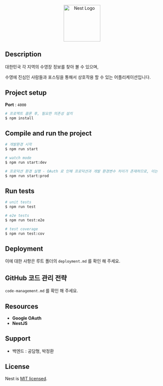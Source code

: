 <p align="center">
  <a href="http://nestjs.com/" target="blank"><img src="https://nestjs.com/img/logo-small.svg" width="120" alt="Nest Logo" /></a>
</p>


## Description

대한민국 각 지역의 수영장 정보를 찾아 볼 수 있으며,

수영에 진심인 사람들과 포스팅을 통해서 상호작용 할 수 있는 어플리케이션입니다.


## Project setup

**Port** : `4000`

```bash
# 프로젝트 클론 후, 필요한 의존성 설치
$ npm install
```

## Compile and run the project

```bash
# 개발환경 시작
$ npm run start

# watch mode
$ npm run start:dev

# 프로덕션 환경 실행 - OAuth 로 인해 프로덕션과 개발 환경변수 차이가 존재하므로, 이는 로컬에서 실행하지 않습니다.
$ npm run start:prod
```

## Run tests

```bash
# unit tests
$ npm run test

# e2e tests
$ npm run test:e2e

# test coverage
$ npm run test:cov
```

## Deployment

이에 대한 사항은 루트 폴더의 `deployment.md` 를 확인 해 주세요.

## GitHub 코드 관리 전략

`code-management.md` 를 확인 해 주세요.

## Resources

* **Google OAuth**
* **NestJS**


## Support

* 백엔드 : 공담형, 박정환 

## License

Nest is [MIT licensed](https://github.com/nestjs/nest/blob/master/LICENSE).
